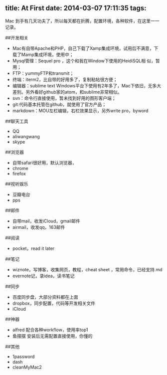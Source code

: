 title: At First
date: 2014-03-07 17:11:35
tags:
---
Mac 到手有几天功夫了，所以每天都在折腾，配置环境，各种软件，在这里一一记录。

##开发相关
- Mac有自带Apache和PHP，自己下载了Xamp集成环境，试用后不满意，下载了Mamp集成环境，使用中；
- Mysql管理：Sequel pro ，这个和我在Window下使用的HeidiSQL相
似，暂用；
- FTP：yummyFTP和transmit；
- 终端：iterm2，比自带的好用多了，复制粘帖很方便；
- 编辑器：sublime text Windows平台下使用有2年多了，Mac下依旧，无多大差别。另外看好github家的atom，和sublime非常相似。
- svn：命令行直接使用，暂未找到好用的图形客户端；
- git:代码基本托管在github，就使用了官方产品；
- markdown：MOU左栏编辑，右栏效果显示，另外write pro，byword

##聊天工具
- QQ
- aliwangwang
- skype

##浏览器
- 自带safari很好用，默认浏览器，
- chrome
- firefox

##视听娱乐
- 豆瓣电台
- pps

##邮件
- 自带mail，收发iCloud，gmail邮件
- airmail，收发qq，163邮件

##阅读
- pocket，read it later

##笔记
- wiznote，写博客，收集网页，教程，cheat sheet ，常用命令，已经支持.md
- evernote记，录idea，读书笔记

##同步
- 百度同步盘，大部分资料都在上面
- dropbox，同步配置，代码等开发相关文件
- iCloud

##神器
- alfred 配合各种workflow，使用率top1
- 鱼摆摆 安装后无需配置直接使用，你懂的

##其他
- 1password 
- dash
- cleanMyMac2


